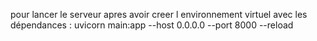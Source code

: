 pour lancer le serveur apres avoir creer l environnement virtuel avec les dépendances : uvicorn main:app --host 0.0.0.0 --port 8000 --reload        